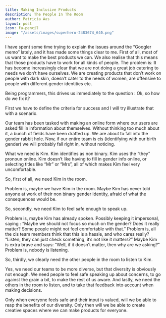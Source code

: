 ```yaml
---
title: Making Inclusive Products
description: The People In The Room
author: Patricia Aas
layout: post
icon: fa-pencil
image: "/assets/images/superhero-2483674_640.png"
---
```


I have spent some time trying to explain the issues around the “Googler memo” lately, and it has made some things clear to me. First of all, most of us want to make the best products we can. We also realise that this means that those products have to work for all kinds of people. The problem is: It has become increasingly clear that we are not doing a great job catering to needs we don’t have ourselves. We are creating products that don’t work on people with dark skin, doesn’t cater to the needs of women, are offensive to people with different gender identities etc.

Being programmers, this drives us immediately to the question : Ok, so how do we fix it?

First we have to define the criteria for success and I will try illustrate that with a scenario.

Our team has been tasked with making an online form where our users are asked fill in information about themselves. Without thinking too much about it, a bunch of fields have been drafted up. We are about to fall into the gender rabbit hole. Now, if our entire team is cis (identifying with our birth gender) we will probably fall right in, without noticing.

What we need is Kim. Kim identifies as non binary. Kim uses the “they” pronoun online. Kim doesn’t like having to fill in gender info online, or selecting titles like “Mr” or “Mrs”, all of which makes Kim feel very uncomfortable.

So, first of all, we need Kim in the room.

Problem is, maybe we have Kim in the room. Maybe Kim has never told anyone at work of their non binary gender identity, afraid of what the consequences would be.

So, secondly, we need Kim to feel safe enough to speak up.

Problem is, maybe Kim has already spoken. Possibly keeping it impersonal, saying : “Maybe we should not focus so much on the gender? Does it really matter? Some people might not feel comfortable with that.” Problem is, all the cis team members think that this is a hassle, and who cares really? “Listen, they can just check something, it’s not like it matters?” Maybe Kim is extra brave and says: “Well, if it doesn’t matter, then why are we asking?” Problem is, nobody is listening.

So, thirdly, we clearly need the other people in the room to listen to Kim.

Yes, we need our teams to be more diverse, but that diversity is obviously not enough. We need people to feel safe speaking up about concerns, to go against the grain a bit, to make the rest of us aware. And lastly, we need the others in the room to listen, and to take that feedback into account when making decisions.

Only when everyone feels safe and their input is valued, will we be able to reap the benefits of our diversity. Only then will we be able to create creative spaces where we can make products for everyone.